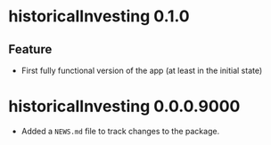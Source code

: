 # historicalInvesting 0.1.0

## Feature

- First fully functional version of the app (at least in the initial state)

# historicalInvesting 0.0.0.9000

* Added a `NEWS.md` file to track changes to the package.
